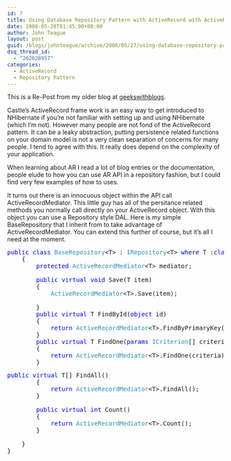 ```yaml
---
id: 7
title: Using Database Repository Pattern with ActiveRecord with ActiveRecordMediator
date: 2008-05-28T01:45:00+00:00
author: John Teague
layout: post
guid: /blogs/johnteague/archive/2008/05/27/using-database-repository-pattern-with-activerecord-with-activerecordmediator.aspx
dsq_thread_id:
  - "262628957"
categories:
  - ActiveRecord
  - Repository Pattern
---
```

This is a Re-Post from my older blog at [geekswithblogs](http://geekswithblogs.net/johnteague/archive/2008/04/23/using-database-repository-pattern-with-activerecord-with-activerecordmediator.aspx).

Castle’s ActiveRecord frame work is an easy way to get introduced to NHibernate if you’re not familiar with setting up and using NHibernate (which I’m not). However many people are not fond of the ActiveRecord pattern. It can be a leaky abstraction, putting persistence related functions on your domain model is not a very clean separation of concerns for many people. I tend to agree with this. It really does depend on the complexity of your application. 

When learning about AR I read a lot of blog entries or the documentation, people elude to how you can use AR API in a repository fashion, but I could find very few examples of how to uses. 

It turns out there is an innocuous object within the API call ActiveRecordMediator<T>. This little guy has all of the persitance related methods you normally call directly on your ActiveRecord object. With this object you can use a Repository style DAL. Here is my simple BaseRepository that I inherit from to take advantage of ActiveRecordMediator. You can extend this further of course, but it’s all I need at the moment.

<pre><span style="color: blue">public class </span><span style="color: #2b91af">BaseRepository</span>&lt;T&gt; : <span style="color: #2b91af">IRepository</span>&lt;T&gt; <span style="color: blue">where </span>T :<span style="color: blue">class 
    </span>{
        <span style="color: blue">protected </span><span style="color: #2b91af">ActiveRecordMediator</span>&lt;T&gt; mediator;

        <span style="color: blue">public virtual void </span>Save(T item)
        {
            <span style="color: #2b91af">ActiveRecordMediator</span>&lt;T&gt;.Save(item);
            
        }
        <span style="color: blue">public virtual </span>T FindById(<span style="color: blue">object </span>id)
        {
            <span style="color: blue">return </span><span style="color: #2b91af">ActiveRecordMediator</span>&lt;T&gt;.FindByPrimaryKey(id);
        }
        <span style="color: blue">public virtual </span>T FindOne(<span style="color: blue">params </span><span style="color: #2b91af">ICriterion</span>[] criteria)
        {
            <span style="color: blue">return </span><span style="color: #2b91af">ActiveRecordMediator</span>&lt;T&gt;.FindOne(criteria);
        }</pre>

<pre><span style="color: blue">public virtual </span>T[] FindAll()
        {
            <span style="color: blue">return </span><span style="color: #2b91af">ActiveRecordMediator</span>&lt;T&gt;.FindAll();
        }

        <span style="color: blue">public virtual int </span>Count()
        {
            <span style="color: blue">return </span><span style="color: #2b91af">ActiveRecordMediator</span>&lt;T&gt;.Count();
        }
       
    }
}</pre>

[](http://11011.net/software/vspaste)